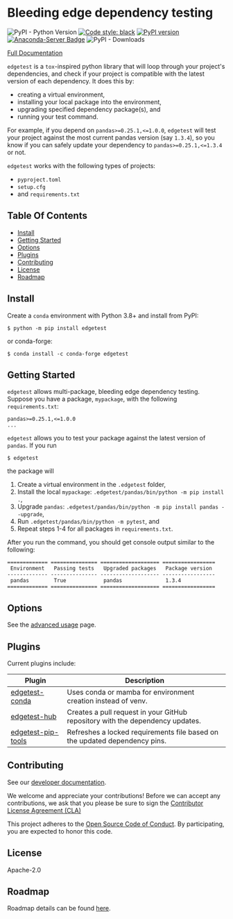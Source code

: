 # Bleeding edge dependency testing

![PyPI - Python Version](https://img.shields.io/pypi/pyversions/edgetest)
[![Code style: black](https://img.shields.io/badge/code%20style-black-000000.svg)](https://github.com/ambv/black)
[![PyPI version](https://badge.fury.io/py/edgetest.svg)](https://badge.fury.io/py/edgetest)
[![Anaconda-Server Badge](https://anaconda.org/conda-forge/edgetest/badges/version.svg)](https://anaconda.org/conda-forge/edgetest)
![PyPI - Downloads](https://img.shields.io/pypi/dm/edgetest)

[Full Documentation](https://capitalone.github.io/edgetest/)

`edgetest` is a `tox`-inspired python library that will loop through your project's dependencies, and check if your
project is compatible with the latest version of each dependency. It does this by:

* creating a virtual environment,
* installing your local package into the environment,
* upgrading specified dependency package(s), and
* running your test command.

For example, if you depend on ``pandas>=0.25.1,<=1.0.0``, ``edgetest`` will test your project against the most current
pandas version (say ``1.3.4``), so you know if you can safely update your dependency to ``pandas>=0.25.1,<=1.3.4`` or not.


`edgetest` works with the following types of projects:

- `pyproject.toml`
- `setup.cfg`
- and `requirements.txt`


Table Of Contents
-----------------

- [Install](#install)
- [Getting Started](#getting-started)
- [Options](#options)
- [Plugins](#plugins)
- [Contributing](#contributing)
- [License](#license)
- [Roadmap](#roadmap)

Install
-------

Create a ``conda`` environment with Python 3.8+ and install from PyPI:

```console
$ python -m pip install edgetest
```

or conda-forge:

```console
$ conda install -c conda-forge edgetest
```

Getting Started
---------------

``edgetest`` allows multi-package, bleeding edge dependency testing. Suppose you have a package, ``mypackage``, with
the following ``requirements.txt``:

```
pandas>=0.25.1,<=1.0.0
...
```

``edgetest`` allows you to test your package against the latest version of ``pandas``. If you run

```console
$ edgetest
```

the package will

1. Create a virtual environment in the ``.edgetest`` folder,
2. Install the local ``mypackage``: ``.edgetest/pandas/bin/python -m pip install .``,
3. Upgrade ``pandas``: ``.edgetest/pandas/bin/python -m pip install pandas --upgrade``,
4. Run ``.edgetest/pandas/bin/python -m pytest``, and
5. Repeat steps 1-4 for all packages in ``requirements.txt``.

After you run the command, you should get console output similar to the following:

```
============= =============== =================== =================
 Environment   Passing tests   Upgraded packages   Package version
------------- --------------- ------------------- -----------------
 pandas        True            pandas              1.3.4
============= =============== =================== =================
```

Options
-------

See the [advanced usage](https://capitalone.github.io/edgetest/usage.html) page.


Plugins
-------

Current plugins include:

| Plugin                 | Description                                                                  |
|------------------------|------------------------------------------------------------------------------|
| [edgetest-conda](https://github.com/capitalone/edgetest-conda)     | Uses conda or mamba for environment creation instead of venv.                |
| [edgetest-hub](https://github.com/capitalone/edgetest-hub)       | Creates a pull request in your GitHub repository with the dependency updates.|
| [edgetest-pip-tools](https://github.com/capitalone/edgetest-pip-tools) | Refreshes a locked requirements file based on the updated dependency pins.   |


Contributing
------------

See our [developer documentation](https://capitalone.github.io/edgetest/developer.html).

We welcome and appreciate your contributions! Before we can accept any contributions, we ask that you please be sure to
sign the [Contributor License Agreement (CLA)](https://cla-assistant.io/capitalone/edgetest)

This project adheres to the [Open Source Code of Conduct](https://developer.capitalone.com/resources/code-of-conduct/).
By participating, you are expected to honor this code.


License
-------

Apache-2.0


Roadmap
-------

Roadmap details can be found [here](https://capitalone.github.io/edgetest/roadmap.html).
